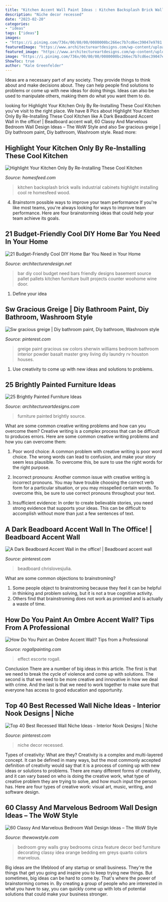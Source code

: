 ```yaml
---
title: "Kitchen Accent Wall Paint Ideas : Kitchen Backsplash Brick Walls Industrial Cabinets Highlight Installing Cool Re Homesfeed Wood"
description: "Niche decor recessed"
date: "2023-02-20"
categories:
- "ideas"
tags: ["ideas"]
images:
- "https://i.pinimg.com/736x/00/80/00/0080000bc266ec7b7cd6ec39047e9781.jpg"
featuredImage: "https://www.architectureartdesigns.com/wp-content/uploads/2013/06/723-630x945.jpg"
featured_image: "https://www.architectureartdesigns.com/wp-content/uploads/2013/06/723-630x945.jpg"
image: "https://i.pinimg.com/736x/00/80/00/0080000bc266ec7b7cd6ec39047e9781.jpg"
ShowToc: true
author: "Kale Greenfelder"
---
```



Ideas are a necessary part of any society. They provide things to think about and make decisions about. They can help people find solutions to problems or come up with new ideas for doing things. Ideas can also be used to manipulate others, making them do what you want them to do.

	

		
looking for Highlight Your Kitchen Only By Re-Installing These Cool Kitchen you've visit to the right place. We have 8 Pics about Highlight Your Kitchen Only By Re-Installing These Cool Kitchen like A Dark Beadboard Accent Wall in the office! | Beadboard accent wall, 60 Classy And Marvelous Bedroom Wall Design Ideas – The WoW Style and also Sw gracious greige | Diy bathroom paint, Diy bathroom, Washroom style. Read more:
		
    
## Highlight Your Kitchen Only By Re-Installing These Cool Kitchen

<img loading=lazy src="http://homesfeed.com/wp-content/uploads/2019/05/industrial-kitchen-design-brick-walls-and-backsplash-wood-countertop-black-kitchen-cabinets-lighter-wood-plank-floors-stainless-steel-kitchen-utensils.jpg" onerror="this.onerror=null;this.src='https://tse3.mm.bing.net/th?id=OIP.MqddN3n3jUfJjIEJFCt-QgHaNd&amp;pid=15.1';" alt="Highlight Your Kitchen Only By Re-Installing These Cool Kitchen">

_Source: homesfeed.com_

>kitchen backsplash brick walls industrial cabinets highlight installing cool re homesfeed wood. 

	

4. Brainstorm possible ways to improve your team performance
If you're like most teams, you're always looking for ways to improve team performance. Here are four brainstorming ideas that could help your team achieve its goals.

    
## 21 Budget-Friendly Cool DIY Home Bar You Need In Your Home

<img loading=lazy src="http://cdn.architecturendesign.net/wp-content/uploads/2015/04/AD-DIY-Home-Bar-21.jpg" onerror="this.onerror=null;this.src='https://tse1.mm.bing.net/th?id=OIP.XwpHCRQO3F6vSTV4U4J0eQHaJ4&amp;pid=15.1';" alt="21 Budget-Friendly Cool DIY Home Bar You Need in Your Home">

_Source: architecturendesign.net_

>bar diy cool budget need bars friendly designs basement source pallet pallets kitchen furniture built projects counter woohome wine door. 

	

1. Define your idea

    
## Sw Gracious Greige | Diy Bathroom Paint, Diy Bathroom, Washroom Style

<img loading=lazy src="https://i.pinimg.com/736x/00/80/00/0080000bc266ec7b7cd6ec39047e9781.jpg" onerror="this.onerror=null;this.src='https://tse1.mm.bing.net/th?id=OIP.6hgIjSfIYPiv5V1-Ahy6mAHaJ3&amp;pid=15.1';" alt="Sw gracious greige | Diy bathroom paint, Diy bathroom, Washroom style">

_Source: pinterest.com_

>greige paint gracious sw colors sherwin williams bedroom bathroom interior powder basalt master grey living diy laundry rv houston houses. 

	

1. Use creativity to come up with new ideas and solutions to problems.

    
## 25 Brightly Painted Furniture Ideas

<img loading=lazy src="https://www.architectureartdesigns.com/wp-content/uploads/2013/06/723-630x945.jpg" onerror="this.onerror=null;this.src='https://tse1.mm.bing.net/th?id=OIP.tIVro-ldkKt0snbNEcUglAHaLH&amp;pid=15.1';" alt="25 Brightly Painted Furniture Ideas">

_Source: architectureartdesigns.com_

>furniture painted brightly source. 

	

What are some common creative writing problems and how can you overcome them?
Creative writing is a complex process that can be difficult to produces errors. Here are some common creative writing problems and how you can overcome them:
1. Poor word choice: A common problem with creative writing is poor word choice. The wrong words can lead to confusion, and make your story seem less plausible. To overcome this, be sure to use the right words for the right purpose.

2. Incorrect pronouns: Another common issue with creative writing is incorrect pronouns. You may have trouble choosing the correct verb form for a particular situation, or you may misspelled certain words. To overcome this, be sure to use correct pronouns throughout your text.

3. Insufficient evidence: In order to create believable stories, you need strong evidence that supports your ideas. This can be difficult to accomplish without more than just a few sentences of text.

    
## A Dark Beadboard Accent Wall In The Office! | Beadboard Accent Wall

<img loading=lazy src="https://i.pinimg.com/736x/74/8a/84/748a84ebf4500ddc023bd61c47bd8f07.jpg" onerror="this.onerror=null;this.src='https://tse2.mm.bing.net/th?id=OIP.VAxdG4nRK-VG8C31ZDmECAHaLH&amp;pid=15.1';" alt="A Dark Beadboard Accent Wall in the office! | Beadboard accent wall">

_Source: pinterest.com_

>beadboard chrislovesjulia. 

	

What are some common objections to brainstroming?
1. Some people object to brainstroming because they feel it can be helpful in thinking and problem solving, but it is not a true cognitive activity.
2. Others find that brainstroming does not work as promised and is actually a waste of time.

    
## How Do You Paint An Ombre Accent Wall? Tips From A Professional

<img loading=lazy src="https://www.rogallpainting.com/uploads/images/ombre-accent-wall-painting-2-edited.JPG" onerror="this.onerror=null;this.src='https://tse3.mm.bing.net/th?id=OIP.MyWQQ4YqWBVzc1VE-ivn0gHaJ4&amp;pid=15.1';" alt="How Do You Paint an Ombre Accent Wall? Tips from a Professional">

_Source: rogallpainting.com_

>effect escorte rogall. 

	

Conclusion
There are a number of big ideas in this article. The first is that we need to break the cycle of violence and come up with solutions. The second is that we need to be more creative and innovative in how we deal with crime. And the last is that we need to work together to make sure that everyone has access to good education and opportunity.

    
## Top 40 Best Recessed Wall Niche Ideas - Interior Nook Designs | Niche

<img loading=lazy src="https://i.pinimg.com/736x/88/31/41/88314119da813e69969c66311ca7dfc3.jpg" onerror="this.onerror=null;this.src='https://tse4.mm.bing.net/th?id=OIP.-eHyC4dBcytBJCYzDzqC2wAAAA&amp;pid=15.1';" alt="Top 40 Best Recessed Wall Niche Ideas - Interior Nook Designs | Niche">

_Source: pinterest.com_

>niche decor recessed. 

	

Types of creativity: What are they?
Creativity is a complex and multi-layered concept. It can be defined in many ways, but the most commonly accepted definition of creativity would say that it is a process of coming up with new ideas or solutions to problems. There are many different forms of creativity, and it can vary based on who is doing the creative work, what type of creative problem they are trying to solve, and how much input the person has. Here are four types of creative work: visual art, music, writing, and software design.

    
## 60 Classy And Marvelous Bedroom Wall Design Ideas – The WoW Style

<img loading=lazy src="http://thewowstyle.com/wp-content/uploads/2016/08/Grey-Bedroom-Walls-Design.jpg" onerror="this.onerror=null;this.src='https://tse4.mm.bing.net/th?id=OIP.WODxdCniiQA9JV85bLDgDgHaKF&amp;pid=15.1';" alt="60 Classy And Marvelous Bedroom Wall Design Ideas – The WoW Style">

_Source: thewowstyle.com_

>bedroom grey walls gray bedrooms cinza feature decor bed furniture decorating classy idea orange bedding em greys quarto colors marvelous. 

	

Big ideas are the lifeblood of any startup or small business. They're the things that get you going and inspire you to keep trying new things. But sometimes, big ideas can be hard to come by. That's where the power of brainstorming comes in. By creating a group of people who are interested in what you have to say, you can quickly come up with lots of potential solutions that could make your business stronger.

